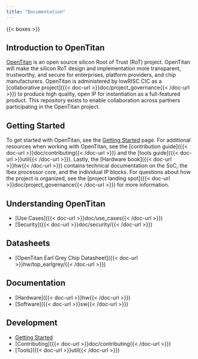 ```yaml
---
title: "Documentation"
---
```


{{< boxes >}}

## Introduction to OpenTitan

[OpenTitan](https://opentitan.org/) is an open source silicon Root of Trust (RoT) project. OpenTitan will make the silicon RoT design and implementation more transparent, trustworthy, and secure for enterprises, platform providers, and chip manufacturers. OpenTitan is administered by lowRISC CIC as a [collaborative project]({{< doc-url >}}doc/project_governance{{< /doc-url >}}) to produce high quality, open IP for instantiation as a full-featured product. This repository exists to enable collaboration across partners participating in the OpenTitan project.

## Getting Started

To get started with OpenTitan, see the [Getting Started](/guides/getting_started) page. For additional resources when working with OpenTitan, see the [contribution guide]({{< doc-url >}}doc/contributing{{< /doc-url >}}) and the [tools guide]({{< doc-url >}}util{{< /doc-url >}}). Lastly, the [Hardware book]({{< doc-url >}}hw{{< /doc-url >}}) contains technical documentation on the SoC, the Ibex processor core, and the individual IP blocks. For questions about how the project is organized, see the [project landing spot]({{< doc-url >}}doc/project_governance{{< /doc-url >}}) for more information.

## Understanding OpenTitan

- [Use Cases]({{< doc-url >}}doc/use_cases{{< /doc-url >}})
- [Security]({{< doc-url >}}doc/security/{{< /doc-url >}})

## Datasheets

- [OpenTitan Earl Grey Chip Datasheet]({{< doc-url >}}hw/top_earlgrey/{{< /doc-url >}})

## Documentation

- [Hardware]({{< doc-url >}}hw{{< /doc-url >}})
- [Software]({{< doc-url >}}sw{{< /doc-url >}})

## Development

- [Getting Started](/guides/getting_started)
- [Contributing]({{< doc-url >}}doc/contributing{{< /doc-url >}})
- [Tools]({{< doc-url >}}util{{< /doc-url >}})
